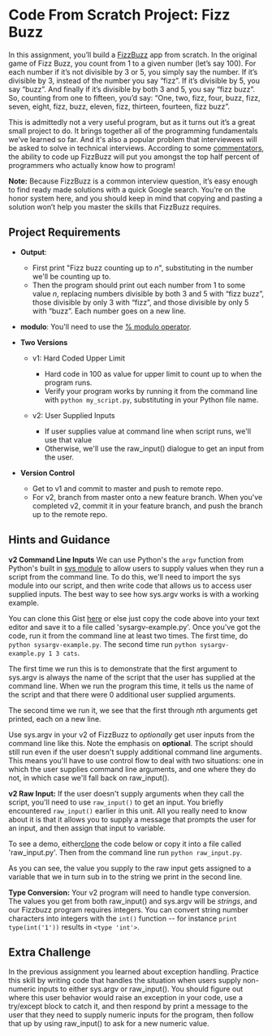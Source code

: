 [//]: <> (author: Benjamin White)
[//]: <> (type: code from scratch)
[//]: <> (time: 180)

# Code From Scratch Project: Fizz Buzz

In this assignment, you’ll build a [FizzBuzz](http://en.wikipedia.org/wiki/Fizz_buzz) app from scratch. In the original game of Fizz Buzz, you count from 1 to a given number (let’s say 100). For each number if it’s not divisible by 3 or 5, you simply say the number. If it’s divisible by 3, instead of the number you say “fizz”. If it’s divisible by 5, you say “buzz”. And finally if it’s divisible by both 3 and 5, you say “fizz buzz”. So, counting from one to fifteen, you’d say: “One, two, fizz, four, buzz, fizz, seven, eight, fizz, buzz, eleven, fizz, thirteen, fourteen, fizz buzz”.

This is admittedly not a very useful program, but as it turns out it’s a great small project to do. It brings together all of the programming fundamentals we’ve learned so far. And it's also a popular problem that interviewees will be asked to solve in technical interviews. According to some [commentators](http://blog.codinghorror.com/why-cant-programmers-program/), the ability to code up FizzBuzz will put you amongst the top half percent of programmers who actually know how to program!

**Note:** Because FizzBuzz is a common interview question, it’s easy enough to find ready made solutions with a quick Google search. You’re on the honor system here, and you should keep in mind that copying and pasting a solution won’t help you master the skills that FizzBuzz requires.

## Project Requirements

- **Output**: 
    -   First print "Fizz buzz counting up to *n*", substituting in the number we'll be counting up to.
    -   Then the program should print out each number from 1 to some value *n*, replacing numbers divisible by both 3 and 5 with “fizz buzz”, those divisible by only 3 with “fizz”, and those divisible by only 5 with “buzz”. Each number goes on a new line.

- **modulo**: You'll need to use the [% modulo operator](http://en.wikibooks.org/wiki/Python_Programming/Operators#Modulo).

- **Two Versions** 
    + v1: Hard Coded Upper Limit
        +   Hard code in 100 as value for upper limit to count up to when the program runs. 
        +   Verify your program works by running it from the command line with `python my_script.py`, substituting in your Python file name. 
     
    + v2: User Supplied Inputs
        * If user supplies value at command line when script runs, we'll use that value
        * Otherwise, we'll use the raw_input() dialogue to get an input from the user.
        
- **Version Control**
    + Get to v1 and commit to master and push to remote repo. 
    + For v2, branch from master onto a new feature branch. When you've completed v2, commit it in your feature branch, and push the branch up to the remote repo.

## Hints and Guidance

**v2 Command Line Inputs** We can use Python's the `argv` function from Python's built in [sys module](http://effbot.org/librarybook/sys.htm) to allow users to supply values when they run a script from the command line. To do this, we'll need to import the sys module into our script, and then write code that allows us to access user supplied inputs. The best way to see how sys.argv works is with a working example.

<!--  
import sys
 
print "The name of this script is {}".format(sys.argv[0])
print "User supplied {} arguments at run time".format(len(sys.argv))

for arg in sys.argv[1:]:
  print arg

https://gist.github.com/7b4ce0b62c8dfa0b5f5e
-->

You can clone this Gist [here](https://gist.github.com/7b4ce0b62c8dfa0b5f5e.git) or else just copy the code above into your text editor and save it to a file called 'sysargv-example.py'. Once you've got the code, run it from the command line at least two times. The first time, do `python sysargv-example.py`. The second time run `python sysargv-example.py 1 3 cats`.

The first time we run this is to demonstrate that the first argument to sys.argv is always the name of the script that the user has supplied at the command line. When we run the program this time, it tells us the name of the script and that there were 0 additional user supplied arguments. 

The second time we run it, we see that the first through *n*th arguments get printed, each on a new line.

Use sys.argv in your v2 of FizzBuzz to *optionally* get user inputs from the command line like this. Note the emphasis on **optional**. The script should still run even if the user doesn't supply additional command line arguments. This means you'll have to use control flow to deal with two situations: one in which the user supplies command line arguments, and one where they do not, in which case we'll fall back on raw_input().

**v2 Raw Input:** If the user doesn't supply arguments when they call the script, you'll need to use `raw_input()` to get an input. You briefly encountered `raw_input()` earlier in this unit. All you really need to know about it is that it allows you to supply a message that prompts the user for an input, and then assign that input to variable. 

To see a demo, either[clone](https://gist.github.com/f3fe3acfe4e56a86a830.git) the code below or copy it into a file called 'raw_input.py'. Then from the command line run `python raw_input.py`. 
<!-- 
my_input = raw_input("Enter something, yo!")
print my_input 
https://gist.github.com/benjaminEwhite/f3fe3acfe4e56a86a830
-->
As you can see, the value you supply to the raw input gets assigned to a variable that we in turn sub in to the string we print in the second line.

**Type Conversion:** Your v2 program will need to handle type conversion. The values you get from both raw_input() and sys.argv will be *strings*, and our Fizzbuzz program requires integers. You can convert string number characters into integers with the `int()` function -- for instance `print type(int('1'))` results in `<type 'int'>`. 


## Extra Challenge

In the previous assignment you learned about exception handling. Practice this skill by writing code that handles the situation when users supply non-numeric inputs to either sys.argv or raw_input(). You should figure out where this user behavior would raise an exception in your code, use a try/except block to catch it, and then respond by print a message to the user that they need to supply numeric inputs for the program, then follow that up by using raw_input() to ask for a new numeric value.

